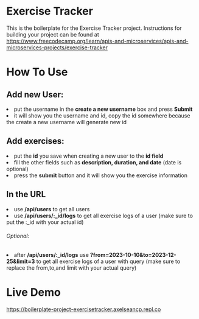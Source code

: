 # Exercise Tracker

This is the boilerplate for the Exercise Tracker project. Instructions for building your project can be found at https://www.freecodecamp.org/learn/apis-and-microservices/apis-and-microservices-projects/exercise-tracker

# How To Use
<h2>Add new User: </h2>
<li>put the username in the  <b>create a new username</b> box and press <b>Submit</b></li>
<li>it will show you the username and id, copy the id somewhere because the create a new username will generate new id</li>

<h2>Add exercises: </h2>
<li>put the <b>id</b> you save when creating a new user to the <b>id field</b></li>
<li>fill the other fields such as <b>description, duration, and date</b> (date is optional)</li>
<li>press the <b>submit</b> button and it will show you the exercise information</li>

<h2>In the URL</h2>
<li>use <b>/api/users</b> to get all users</li>
<li>use <b>/api/users/:_id/logs</b> to get all exercise logs of a user (make sure to put the :_id with your actual id)</li>
<h6>Optional:</h6>
<li>after <b>/api/users/:_id/logs</b> use <b>?from=2023-10-10&to=2023-12-25&limit=3</b> to get all exercise logs of a user with query (make sure to replace the from,to,and limit with your actual query)</li>

# Live Demo
https://boilerplate-project-exercisetracker.axelseancp.repl.co
